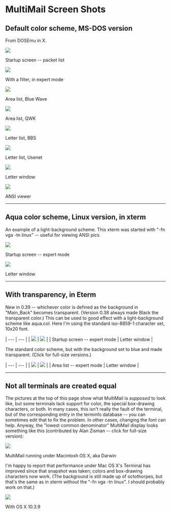 MultiMail Screen Shots
======================


Default color scheme, MS-DOS version
------------------------------------

From DOSEmu in X.

![](mm/mm_packet.png)

Startup screen -- packet list


![](mm/mm_filter.png)

With a filter, in expert mode


![](mm/mm_areas.png)

Area list, Blue Wave


![](mm/mm_areas2.png)

Area list, QWK


![](mm/mm_llist.png)

Letter list, BBS


![](mm/mm_llist2.png)

Letter list, Usenet


![](mm/mm_letter.png)

Letter window


![](mm/mm_ansi.png)

ANSI viewer

---


Aqua color scheme, Linux version, in xterm
------------------------------------------

An example of a light-background scheme. This xterm was started with "-fn
vga -tn linux" -- useful for viewing ANSI pics.

![](mm/aqua_packet.png)

Startup screen -- expert mode


![](mm/aqua_letter.png)

Letter window

---


With transparency, in Eterm
---------------------------

New in 0.39 -- whichever color is defined as the background in "Main_Back"
becomes transparent. (Version 0.38 always made Black the transparent
color.) This can be used to good effect with a light-background scheme like
aqua.col. Here I'm using the standard iso-8859-1 character set, 10x20
font.

| --- | --- |
| ![](mm/s_marble_packet.png) | ![](mm/s_marble_letter.png) |
| Startup screen -- expert mode | Letter window |

The standard color scheme, but with the background set to blue and made
transparent. (Click for full-size versions.)

| --- | --- |
| ![](mm/s_trans_areas.jpg) | ![](mm/s_trans_letter.jpg) |
| Area list -- expert mode | Letter window |

---


Not all terminals are created equal
-----------------------------------

The pictures at the top of this page show what MultiMail is _supposed_
to look like, but some terminals lack support for color, the special
box-drawing characters, or both. In many cases, this isn't really the fault of
the terminal, but of the corresponding entry in the terminfo database --
you can sometimes edit that to fix the problem. In other cases, changing the
font can help. Anyway, the "lowest common denominator" MultiMail display looks
something like this (contributed by Alan Zisman -- click for full-size
version):

![](mm/darwin.jpg)

MultiMail running under Macintosh OS X, aka Darwin

I'm happy to report that performance under Mac OS X's Terminal has
improved since that snapshot was taken; colors and box-drawing
characters now work. (The background is still made up of octothorpes,
but that's the same as in xterm without the "-fn vga -tn linux". I
should probably work on that.)

![](mm/darwin2.png)

With OS X 10.3.9
